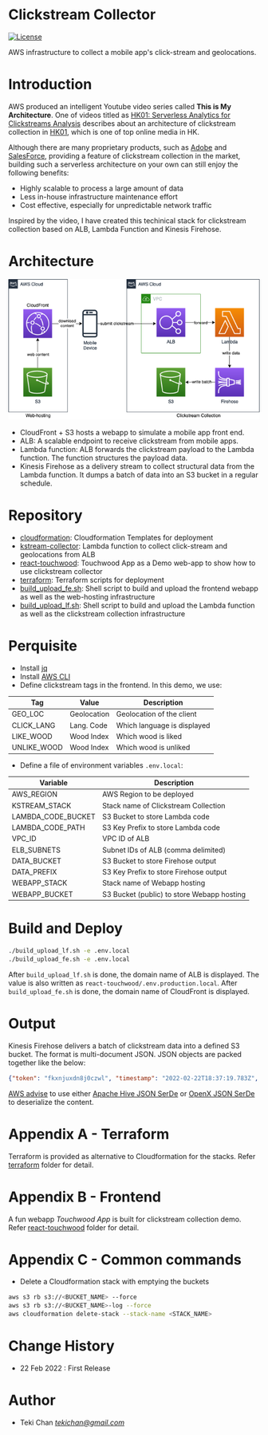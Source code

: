 # Clickstream Collector
[![License](https://img.shields.io/badge/license-MIT-green.svg)](/LICENSE) 

AWS infrastructure to collect a mobile app's click-stream and geolocations.

# Introduction

AWS produced an intelligent Youtube video series called **This is My Architecture**. One of videos titled as [HK01: Serverless Analytics for Clickstreams Analysis](https://youtu.be/yPJf85tjv6M) describes about an architecture of clickstream collection in [HK01](https://www.hk01.com/), which is one of top online media in HK.

Although there are many proprietary products, such as [Adobe](https://business.adobe.com/) and [SalesForce](https://www.salesforce.com), providing a feature of clickstream collection in the market, building such a serverless architecture on your own can still enjoy the following benefits:
- Highly scalable to process a large amount of data
- Less in-house infrastructure maintenance effort
- Cost effective, especially for unpredictable network traffic

Inspired by the video, I have created this techinical stack for clickstream collection based on ALB, Lambda Function and Kinesis Firehose.

# Architecture

![Architecture](./docs/clickstream_collection.png)

- CloudFront + S3 hosts a webapp to simulate a mobile app front end.
- ALB: A scalable endpoint to receive clickstream from mobile apps.
- Lambda function: ALB forwards the clickstream payload to the Lambda function. The function structures the payload data.
- Kinesis Firehose as a delivery stream to collect structural data from the Lambda function. It dumps a batch of data into an S3 bucket in a regular schedule.

# Repository
- [cloudformation](/cloudformation): Cloudformation Templates for deployment
- [kstream-collector](/kstream-collector): Lambda function to collect click-stream and geolocations from ALB
- [react-touchwood](/react-touchwood): Touchwood App as a Demo web-app to show how to use clickstream collector
- [terraform](/terraform): Terraform scripts for deployment
- [build_upload_fe.sh](/build_upload_fe.sh): Shell script to build and upload the frontend webapp as well as the web-hosting infrastructure
- [build_upload_lf.sh](/build_upload_lf.sh): Shell script to build and upload the Lambda function as well as the clickstream collection infrastructure

# Perquisite
- Install [jq](https://stedolan.github.io/jq/)
- Install [AWS CLI](https://aws.amazon.com/cli/)
- Define clickstream tags in the frontend. In this demo, we use:

| Tag | Value | Description |
| --- | ----- | ----------- |
| GEO_LOC | Geolocation | Geolocation of the client |
| CLICK_LANG | Lang. Code | Which language is displayed |
| LIKE_WOOD | Wood Index | Which wood is liked |
| UNLIKE_WOOD | Wood Index | Which wood is unliked |

- Define a file of environment variables `.env.local`:

| Variable | Description |
| -------- | ----------- |
| AWS_REGION | AWS Region to be deployed |
| KSTREAM_STACK | Stack name of Clickstream Collection |
| LAMBDA_CODE_BUCKET | S3 Bucket to store Lambda code |
| LAMBDA_CODE_PATH | S3 Key Prefix to store Lambda code |
| VPC_ID | VPC ID of ALB |
| ELB_SUBNETS | Subnet IDs of ALB (comma delimited) |
| DATA_BUCKET | S3 Bucket to store Firehose output |
| DATA_PREFIX | S3 Key Prefix to store Firehose output |
| WEBAPP_STACK | Stack name of Webapp hosting |
| WEBAPP_BUCKET | S3 Bucket (public) to store Webapp hosting |

# Build and Deploy
```bash
./build_upload_lf.sh -e .env.local   
./build_upload_fe.sh -e .env.local   
```
After `build_upload_lf.sh` is done, the domain name of ALB is displayed. The value is also written as `react-touchwood/.env.production.local`. After `build_upload_fe.sh` is done, the domain name of CloudFront is displayed.

# Output
Kinesis Firehose delivers a batch of clickstream data into a defined S3 bucket. The format is multi-document JSON. JSON objects are packed together like the below:
```JSON
{"token": "fkxnjuxdn8j0czwl", "timestamp": "2022-02-22T18:37:19.783Z", "tag": "CLICK_LANG", "value": "en", "client_id": "touchwood-app", "client_ip": "90.200.187.19, 165.225.197.24", "user_agent": "Mozilla/5.0 (iPhone; CPU iPhone OS 10_3_1 like Mac OS X) AppleWebKit/603.1.30 (KHTML, like Gecko) Version/10.0 Mobile/14E304 Safari/602.1"}{"token": "fkxnjuxdn8j0czwl", "timestamp": "2022-02-22T18:37:28.205Z", "tag": "LIKE_WOOD", "value": 3, "client_id": "touchwood-app", "client_ip": "90.200.187.19, 165.225.197.24", "user_agent": "Mozilla/5.0 (iPhone; CPU iPhone OS 10_3_1 like Mac OS X) AppleWebKit/603.1.30 (KHTML, like Gecko) Version/10.0 Mobile/14E304 Safari/602.1"}{"token": "fkxnjuxdn8j0czwl", "timestamp": "2022-02-22T18:37:31.149Z", "tag": "LIKE_WOOD", "value": 4, "client_id": "touchwood-app", "client_ip": "90.200.187.19, 165.225.197.24", "user_agent": "Mozilla/5.0 (iPhone; CPU iPhone OS 10_3_1 like Mac OS X) AppleWebKit/603.1.30 (KHTML, like Gecko) Version/10.0 Mobile/14E304 Safari/602.1"}{"token": "fkxnjuxdn8j0czwl", "timestamp": "2022-02-22T18:37:54.363Z", "tag": "CLICK_LANG", "value": "hk", "client_id": "touchwood-app", "client_ip": "90.200.187.19, 165.225.197.24", "user_agent": "Mozilla/5.0 (iPhone; CPU iPhone OS 10_3_1 like Mac OS X) AppleWebKit/603.1.30 (KHTML, like Gecko) Version/10.0 Mobile/14E304 Safari/602.1"}
```

[AWS advise](https://docs.aws.amazon.com/firehose/latest/dev/record-format-conversion.html) to use either [Apache Hive JSON SerDe](https://cwiki.apache.org/confluence/display/Hive/LanguageManual+DDL#LanguageManualDDL-JSON) or [OpenX JSON SerDe](https://github.com/rcongiu/Hive-JSON-Serde) to deserialize the content.

# Appendix A - Terraform
Terraform is provided as alternative to Cloudformation for the stacks. Refer [terraform](/terraform) folder for detail.

# Appendix B - Frontend
A fun webapp *Touchwood App* is built for clickstream collection demo. Refer [react-touchwood](/react-touchwood) folder for detail.

# Appendix C - Common commands
- Delete a Cloudformation stack with emptying the buckets
```bash
aws s3 rb s3://<BUCKET_NAME> --force
aws s3 rb s3://<BUCKET_NAME>-log --force
aws cloudformation delete-stack --stack-name <STACK_NAME>
```

# Change History
- 22 Feb 2022 : First Release

# Author
- Teki Chan *tekichan@gmail.com*
